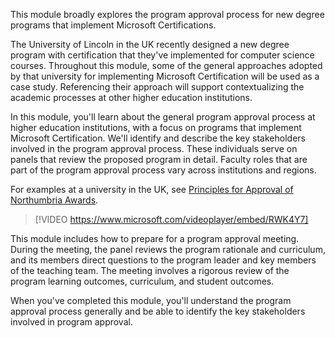 This module broadly explores the program approval process for new degree programs that implement Microsoft Certifications. 

The University of Lincoln in the UK recently designed a new degree program with certification that they've implemented for computer science courses. Throughout this module, some of the general approaches adopted by that university for implementing Microsoft Certification will be used as a  case study. Referencing their approach will support contextualizing the academic processes at other higher education institutions. 

In this module, you'll learn about the general program approval process at higher education institutions, with a focus on programs that implement Microsoft Certification. We'll identify and describe the key stakeholders involved in the program approval process. These individuals serve on panels that review the proposed program in detail. Faculty roles that are part of the program approval process vary across institutions and regions. 

For examples at a university in the UK, see [Principles for Approval of
Northumbria Awards](https://northumbria-cdn.azureedge.net/-/media/corporate-website/new-sitecore-gallery/services/academic-registry/documents/qte/programme-design-and-approval/principles-for-approval-of-northumbria-awards-edited.pdf?modified=20180530103151&azure-portal=true).

>[!VIDEO https://www.microsoft.com/videoplayer/embed/RWK4Y7]

This module includes how to prepare for a program approval meeting. During the meeting, the panel reviews the program rationale and curriculum, and its members direct questions to the program leader and key members of the teaching team. The meeting involves a rigorous review of the program learning outcomes, curriculum, and student outcomes. 

When you've completed this module, you'll understand the program approval process generally and be able to identify the key stakeholders involved in program approval.
